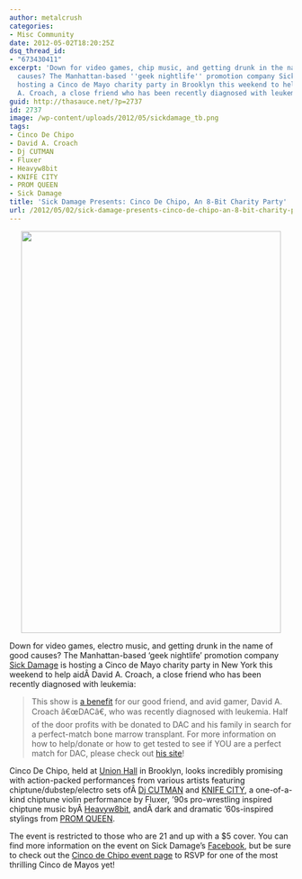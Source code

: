 ```yaml
---
author: metalcrush
categories:
- Misc Community
date: 2012-05-02T18:20:25Z
dsq_thread_id:
- "673430411"
excerpt: 'Down for video games, chip music, and getting drunk in the name of good
  causes? The Manhattan-based ''geek nightlife'' promotion company Sick Damage is
  hosting a Cinco de Mayo charity party in Brooklyn this weekend to help aid David
  A. Croach, a close friend who has been recently diagnosed with leukemia. '
guid: http://thasauce.net/?p=2737
id: 2737
image: /wp-content/uploads/2012/05/sickdamage_tb.png
tags:
- Cinco De Chipo
- David A. Croach
- Dj CUTMAN
- Fluxer
- Heavyw8bit
- KNIFE CITY
- PROM QUEEN
- Sick Damage
title: 'Sick Damage Presents: Cinco De Chipo, An 8-Bit Charity Party'
url: /2012/05/02/sick-damage-presents-cinco-de-chipo-an-8-bit-charity-party/
---
```


<p style="text-align: center;">
  <a href="http://thasauce.net/wp-content/uploads/2012/05/sickdamageflyer.png"><img class="aligncenter wp-image-2738" title="sickdamageflyer" src="http://thasauce.net/wp-content/uploads/2012/05/sickdamageflyer.png" alt="" width="462" height="714" srcset="http://thasauce.net/wp-content/uploads/2012/05/sickdamageflyer.png 660w, http://thasauce.net/wp-content/uploads/2012/05/sickdamageflyer-194x300.png 194w, http://thasauce.net/wp-content/uploads/2012/05/sickdamageflyer-48x75.png 48w" sizes="(max-width: 462px) 100vw, 462px" /></a>
</p>

Down for video games, electro music, and getting drunk in the name of good causes? The Manhattan-based &#8216;geek nightlife&#8217; promotion company [Sick Damage](http://sickdamage.com/) is hosting a Cinco de Mayo charity party in New York this weekend to help aidÂ David A. Croach, a close friend who has been recently diagnosed with leukemia:

> This show is [a benefit](http://blog.reddit.com/2012/03/join-us-in-helping-one-of-our-own.html) for our good friend, and avid gamer, David A. Croach â€œDACâ€, who was recently diagnosed with leukemia. Half of the door profits with be donated to DAC and his family in search for a perfect-match bone marrow transplant. For more information on how to help/donate or how to get tested to see if YOU are a perfect match for DAC, please check out [his site](http://oneupfordac.com/)!

Cinco De Chipo, held at [Union Hall](http://www.unionhallny.com/) in Brooklyn, looks incredibly promising with action-packed performances from various artists featuring chiptune/dubstep/electro sets ofÂ [Dj CUTMAN](http://djcutman.com/) and [KNIFE CITY](http://www.knifecity.bandcamp.com/album/knife-city), a one-of-a-kind chiptune violin performance by Fluxer, &#8217;90s pro-wrestling inspired chiptune music byÂ [Heavyw8bit](http://www.heavyw8bit.com/), andÂ dark and dramatic &#8217;60s-inspired stylings from [PROM QUEEN](http://promqueenband.bandcamp.com/).

The event is restricted to those who are 21 and up with a $5 cover. You can find more information on the event on Sick Damage&#8217;s [Facebook](https://www.facebook.com/sickdamage), but be sure to check out the [Cinco de Chipo event page](https://www.facebook.com/events/273020532785792/?ref=nf) to RSVP for one of the most thrilling Cinco de Mayos yet!